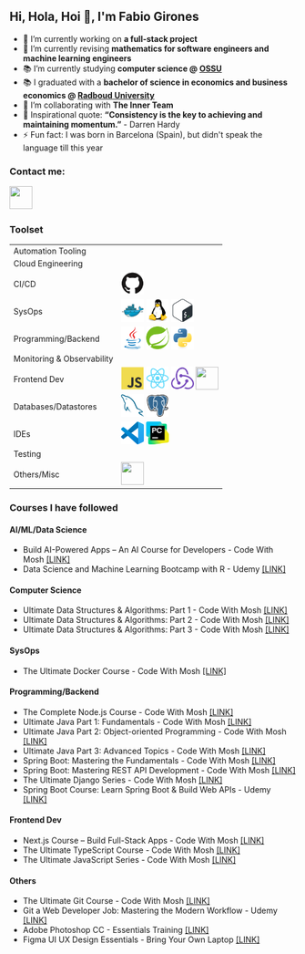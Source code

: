 ## Hi, Hola, Hoi 👋, I'm Fabio Girones

- 🔭 I’m currently working on <b>a full-stack project</b>
- 🌱 I’m currently revising <b>mathematics for software engineers and machine learning engineers</b>
- 📚 I’m currently studying <b>computer science @ <a href="https://github.com/ossu/computer-science">OSSU</a></b>
- 📚 I graduated with a <b>bachelor of science in economics and business economics @ <a href="https://www.ru.nl/en" target="_blank">Radboud University</a></b>
- 👯 I’m collaborating with <b>The Inner Team</b>
- 💬 Inspirational quote: <b>“Consistency is the key to achieving and maintaining momentum.”</b> - Darren Hardy
- ⚡ Fun fact: I was born in Barcelona (Spain), but didn't speak the language till this year

### Contact me:

<a href="https://nl.linkedin.com/in/fabiogirones" target="_blank"><img src="https://www.vectorlogo.zone/logos/linkedin/linkedin-icon.svg" width="40" height="40"/></a>

### Toolset

<table>
    <tr>
        <td>Automation Tooling</td>
        <td>
<!--             <img src="https://www.vectorlogo.zone/logos/terraformio/terraformio-icon.svg" width="40" height="40"/>
            <img src="https://www.vectorlogo.zone/logos/packerio/packerio-icon.svg" width="40" height="40"/>
            <img src="https://www.vectorlogo.zone/logos/ansible/ansible-icon.svg" width="40" height="40"/>
            <img src="https://github.com/devicons/devicon/blob/v2.13.0/icons/vagrant/vagrant-original.svg" width="40" height="40"/>
            <img src="https://www.vectorlogo.zone/logos/chefio/chefio-icon.svg" width="40" height="40"/>
            <img src="https://www.vectorlogo.zone/logos/jfrog/jfrog-icon.svg" width="40" height="40"/>
            <img src="https://www.vectorlogo.zone/logos/nginx/nginx-icon.svg" width="40" height="40"/> -->
        </td>
    </tr>
    <tr>
        <td>Cloud Engineering</td>
        <td>
<!--             <img src="https://github.com/devicons/devicon/blob/v2.13.0/icons/amazonwebservices/amazonwebservices-original.svg" width="40" height="40"/>
            <img src="https://www.vectorlogo.zone/logos/amazon_cloudformation/amazon_cloudformation-icon.svg" width="40" height="40"/>
            <img src="https://www.vectorlogo.zone/logos/amazon_eks/amazon_eks-icon.svg" width="40" height="40"/>
            <img src="https://www.vectorlogo.zone/logos/amazon_ecs/amazon_ecs-icon.svg" width="40" height="40"/>
            <img src="https://www.vectorlogo.zone/logos/amazon_elasticcontainer/amazon_elasticcontainer-icon.svg" width="40" height="40"/>
            <img src="https://www.vectorlogo.zone/logos/amazon_cloudwatch/amazon_cloudwatch-icon.svg" width="40" height="40"/>
            <img src="https://www.vectorlogo.zone/logos/serverless/serverless-icon.svg" width="40" height="40"/> -->
        </td>
    </tr>
    <tr>
        <td>CI/CD</td>
        <td>
<!--             <img src="https://github.com/devicons/devicon/blob/v2.13.0/icons/jenkins/jenkins-original.svg" width="40" height="40"/> -->
            <img src="https://github.com/devicons/devicon/blob/v2.13.0/icons/github/github-original.svg" width="40" height="40"/>
<!--             <img src="https://github.com/devicons/devicon/blob/v2.13.0/icons/circleci/circleci-plain.svg" width="40" height="40"/>
            <img src="https://github.com/devicons/devicon/blob/v2.13.0/icons/travis/travis-plain.svg" width="40" height="40"/> -->
        </td>
    </tr>
    <tr>
        <td>SysOps</td>
        <td>
            <img src="https://github.com/devicons/devicon/blob/v2.13.0/icons/docker/docker-original.svg" width="40" height="40"/>
<!--             <img src="https://github.com/devicons/devicon/blob/v2.13.0/icons/kubernetes/kubernetes-plain.svg" width="40" height="40"/> -->
            <img src="https://github.com/devicons/devicon/blob/v2.13.0/icons/linux/linux-original.svg" width="40" height="40"/>
<!--             <img src="https://github.com/devicons/devicon/blob/v2.13.0/icons/unix/unix-original.svg" width="40" height="40"/>
            <img src="https://github.com/devicons/devicon/blob/v2.13.0/icons/ubuntu/ubuntu-plain.svg" width="40" height="40"/>
            <img src="https://www.vectorlogo.zone/logos/servicenow/servicenow-icon.svg" width="40" height="40"/>
            <img src="https://www.vectorlogo.zone/logos/pagerduty/pagerduty-icon.svg" width="40" height="40"/> -->
            <img src="https://github.com/devicons/devicon/blob/v2.13.0/icons/bash/bash-original.svg" width="40" height="40"/>
        </td>
    </tr>
    <tr>
        <td>Programming/Backend</td>
        <td>
            <img src="https://github.com/devicons/devicon/blob/v2.13.0/icons/java/java-original.svg" width="40" height="40"/>
            <img src="https://github.com/devicons/devicon/blob/v2.13.0/icons/spring/spring-original.svg" width="40" height="40"/>
            <img src="https://github.com/devicons/devicon/blob/v2.13.0/icons/python/python-original.svg" width="40" height="40"/>
<!--             <img src="https://www.vectorlogo.zone/logos/kotlinlang/kotlinlang-icon.svg" width="40" height="40"/>
            <img src="https://github.com/devicons/devicon/blob/v2.13.0/icons/groovy/groovy-original.svg" width="40" height="40"/>
            <img src="https://www.vectorlogo.zone/logos/pocoo_flask/pocoo_flask-icon.svg" width="40" height="40"/>
            <img src="https://www.vectorlogo.zone/logos/golang/golang-official.svg" width="40" height="40"/> -->
        </td>
    </tr>
    <tr>
        <td>Monitoring & Observability</td>
        <td>
<!--             <img src="https://www.vectorlogo.zone/logos/splunk/splunk-icon.svg" width="40" height="40"/>
            <img src="https://www.vectorlogo.zone/logos/datadoghq/datadoghq-icon.svg" width="40" height="40"/>
            <img src="https://www.vectorlogo.zone/logos/elastic/elastic-icon.svg" width="40" height="40"/>
            <img src="https://www.vectorlogo.zone/logos/elasticco_logstash/elasticco_logstash-icon.svg" width="40" height="40"/>
            <img src="https://www.vectorlogo.zone/logos/elasticco_kibana/elasticco_kibana-icon.svg" width="40" height="40"/>
            <img src="https://www.vectorlogo.zone/logos/appdynamics/appdynamics-icon.svg" width="40" height="40"/>
            <img src="https://www.vectorlogo.zone/logos/prometheusio/prometheusio-icon.svg" width="40" height="40"/>
            <img src="https://www.vectorlogo.zone/logos/sumologic/sumologic-icon.svg" width="40" height="40"/> -->
        </td>
    </tr>
    <tr>
        <td>Frontend Dev</td>
        <td>
            <img src="https://github.com/devicons/devicon/blob/v2.13.0/icons/javascript/javascript-original.svg" width="40" height="40"/>
            <img src="https://github.com/devicons/devicon/blob/v2.13.0/icons/react/react-original.svg" width="40" height="40"/>
            <img src="https://github.com/devicons/devicon/blob/v2.13.0/icons/redux/redux-original.svg" width="40" height="40"/>
<!--             <img src="https://www.vectorlogo.zone/logos/yeoman/yeoman-icon.svg" width="40" height="40"/> -->
            <img src="https://www.vectorlogo.zone/logos/npmjs/npmjs-icon.svg" width="40" height="40"/>
<!--             <img src="https://github.com/devicons/devicon/blob/v2.13.0/icons/jest/jest-plain.svg" width="40" height="40"/>
            <img src="https://github.com/devicons/devicon/blob/v2.13.0/icons/webpack/webpack-original.svg" width="40" height="40"/>
            <img src="https://www.vectorlogo.zone/logos/sass-lang/sass-lang-icon.svg" width="40" height="40"/> -->
        </td>
    </tr>
    <tr>
        <td>Databases/Datastores</td>
        <td>
<!--             <img src="https://github.com/devicons/devicon/blob/v2.13.0/icons/mongodb/mongodb-original.svg" width="40" height="40"/> -->
            <img src="https://github.com/devicons/devicon/blob/v2.13.0/icons/mysql/mysql-original.svg" width="40" height="40"/>
<!--             <img src="https://github.com/devicons/devicon/blob/v2.13.0/icons/redis/redis-original.svg" width="40" height="40"/>
            <img src="https://github.com/devicons/devicon/blob/v2.13.0/icons/oracle/oracle-original.svg" width="40" height="40"/>
            <img src="https://www.vectorlogo.zone/logos/apache_cassandra/apache_cassandra-icon.svg" width="40" height="40"/> -->
            <img src="https://github.com/devicons/devicon/blob/v2.13.0/icons/postgresql/postgresql-original.svg" width="40" height="40"/>
<!--             <img src="https://github.com/devicons/devicon/blob/v2.13.0/icons/neo4j/neo4j-original.svg" width="40" height="40"/>
            <img src="https://www.vectorlogo.zone/logos/snowflake/snowflake-icon.svg" width="40" height="40"/> -->
        </td>
    </tr>
    <tr>
        <td>IDEs</td>
        <td>
            <img src="https://github.com/devicons/devicon/blob/v2.13.0/icons/vscode/vscode-original.svg" width="40" height="40"/>
            <img src="https://github.com/devicons/devicon/blob/v2.13.0/icons/pycharm/pycharm-original.svg" width="40" height="40"/>
<!--             <img src="https://github.com/devicons/devicon/blob/v2.13.0/icons/intellij/intellij-original.svg" width="40" height="40"/>
            <img src="https://github.com/devicons/devicon/blob/v2.13.0/icons/atom/atom-original.svg" width="40" height="40"/> -->
            <!-- <img src="https://worldvectorlogo.com/download/sublime-text.svg"/> -->
        </td>
    </tr>
    <tr>
        <td>Testing</td>
        <td>
<!--             <img src="https://github.com/devicons/devicon/blob/v2.13.0/icons/cucumber/cucumber-plain.svg" width="40" height="40"/>
            <img src="https://www.vectorlogo.zone/logos/philadelphiapact/philadelphiapact-icon.svg" width="40" height="40"/> -->
        </td>
    </tr>
    <tr>
        <td>Others/Misc</td>
        <td>
<!--             <img src="https://github.com/devicons/devicon/blob/v2.13.0/icons/gradle/gradle-plain.svg" width="40" height="40"/>
            <img src="https://github.com/devicons/devicon/blob/v2.13.0/icons/gitlab/gitlab-original.svg" width="40" height="40"/>
            <img src="https://github.com/devicons/devicon/blob/v2.13.0/icons/git/git-original.svg" width="40" height="40"/> -->
            <img src="https://www.vectorlogo.zone/logos/getpostman/getpostman-icon.svg" width="40" height="40"/>
<!--             <img src="https://github.com/devicons/devicon/blob/v2.13.0/icons/apachekafka/apachekafka-original.svg" width="40" height="40"/>
            <img src="https://github.com/devicons/devicon/blob/v2.13.0/icons/tomcat/tomcat-original.svg" width="40" height="40"/> -->
            <!-- <img src=""/> -->
        </td>
    </tr>
</table>

### Courses I have followed

#### AI/ML/Data Science
- Build AI-Powered Apps – An AI Course for Developers - Code With Mosh <a href="https://codewithmosh.com/p/build-ai-powered-apps" target="_blank">[LINK]</a>
- Data Science and Machine Learning Bootcamp with R - Udemy <a href="https://www.udemy.com/course/data-science-and-machine-learning-bootcamp-with-r" target="_blank">[LINK]</a>

#### Computer Science
- Ultimate Data Structures & Algorithms: Part 1 - Code With Mosh <a href="https://codewithmosh.com/p/data-structures-algorithms-part1" target="_blank">[LINK]</a>
- Ultimate Data Structures & Algorithms: Part 2 - Code With Mosh <a href="https://codewithmosh.com/p/data-structures-algorithms-part-2" target="_blank">[LINK]</a>
- Ultimate Data Structures & Algorithms: Part 3 - Code With Mosh <a href="https://codewithmosh.com/p/data-structures-algorithms-part-3" target="_blank">[LINK]</a>

#### SysOps
- The Ultimate Docker Course - Code With Mosh <a href="https://codewithmosh.com/p/the-ultimate-docker-course" target="_blank">[LINK]</a>

#### Programming/Backend
- The Complete Node.js Course - Code With Mosh <a href="https://codewithmosh.com/p/the-complete-node-js-course" target="_blank">[LINK]</a>
- Ultimate Java Part 1: Fundamentals - Code With Mosh <a href="https://codewithmosh.com/p/ultimate-java-part-1" target="_blank">[LINK]</a>
- Ultimate Java Part 2: Object-oriented Programming - Code With Mosh <a href="https://codewithmosh.com/p/ultimate-java-part-2" target="_blank">[LINK]</a>
- Ultimate Java Part 3: Advanced Topics - Code With Mosh <a href="https://codewithmosh.com/p/ultimate-java-part-3" target="_blank">[LINK]</a>
- Spring Boot: Mastering the Fundamentals - Code With Mosh <a href="https://codewithmosh.com/p/build-ai-powered-apps" target="_blank">[LINK]</a>
- Spring Boot: Mastering REST API Development - Code With Mosh <a href="https://codewithmosh.com/p/spring-boot-building-apis" target="_blank">[LINK]</a>
- The Ultimate Django Series - Code With Mosh <a href="https://codewithmosh.com/p/the-ultimate-django-series" target="_blank">[LINK]</a>
- Spring Boot Course: Learn Spring Boot & Build Web APIs - Udemy <a href="https://www.udemy.com/course/the-complete-spring-boot-development-bootcamp" target="_blank">[LINK]</a>

#### Frontend Dev
- Next.js Course – Build Full-Stack Apps - Code With Mosh <a href="https://codewithmosh.com/p/ultimate-nextjs-series" target="_blank">[LINK]</a>
- The Ultimate TypeScript Course - Code With Mosh <a href="https://codewithmosh.com/p/the-ultimate-typescript" target="_blank">[LINK]</a>
- The Ultimate JavaScript Series - Code With Mosh <a href="https://codewithmosh.com/p/ultimate-javascript-series" target="_blank">[LINK]</a>

#### Others
- The Ultimate Git Course - Code With Mosh <a href="https://codewithmosh.com/p/the-ultimate-git-course" target="_blank">[LINK]</a>
- Git a Web Developer Job: Mastering the Modern Workflow - Udemy <a href="https://www.udemy.com/course/git-a-web-developer-job-mastering-the-modern-workflow" target="_blank">[LINK]</a>
- Adobe Photoshop CC - Essentials Training <a href="https://bringyourownlaptop.com/courses/learn-adobe-photoshop-tutorials-training-course" target="_blank">[LINK]</a>
- Figma UI UX Design Essentials - Bring Your Own Laptop <a href="[https://www.udemy.com/course/git-a-web-developer-job-mastering-the-modern-workflow](https://bringyourownlaptop.com/courses/figma-ux-essentials-beginners)" target="_blank">[LINK]</a>
